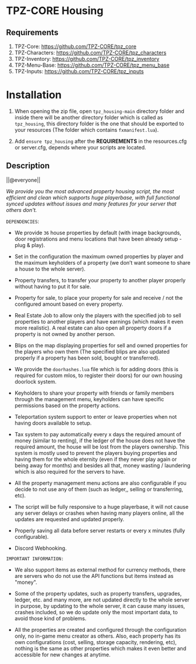 # TPZ-CORE Housing

## Requirements

1. TPZ-Core: https://github.com/TPZ-CORE/tpz_core
2. TPZ-Characters: https://github.com/TPZ-CORE/tpz_characters
3. TPZ-Inventory: https://github.com/TPZ-CORE/tpz_inventory
4. TPZ-Menu-Base: https://github.com/TPZ-CORE/tpz_menu_base
5. TPZ-Inputs: https://github.com/TPZ-CORE/tpz_inputs

# Installation

1. When opening the zip file, open `tpz_housing-main` directory folder and inside there will be another directory folder which is called as `tpz_housing`, this directory folder is the one that should be exported to your resources (The folder which contains `fxmanifest.lua`).

2. Add `ensure tpz_housing` after the **REQUIREMENTS** in the resources.cfg or server.cfg, depends where your scripts are located.

## Description

||@everyone||

*We provide you the most advanced property housing script, the most efficient and clean which supports huge playerbase, with full functional synced updates without issues and many features for your server that others don't.*

`𝙳𝙴𝙿𝙴𝙽𝙳𝙴𝙽𝙲𝙸𝙴𝚂`:

- We provide `36` house properties by default (with image backgrounds, door registrations and menu locations that have been already setup - plug & play).

- Set in the configuration the maximum owned properties by player and the maximum keyholders of a property (we don’t want someone to share a house to the whole server).

- Property transfers, to transfer your property to another player properly without having to put it for sale. 

- Property for sale, to place your property for sale and receive / not the configured amount  based on every property.

- Real Estate Job to allow only the players with the specified job to sell properties to another players and have earnings (which makes it even more realistic). A real estate can also open all property doors if a property is not owned by another person.

- Blips on the map displaying properties for sell and owned properties for the players who own them (The specified blips are also updated properly if a property has been sold, bought or transferred). 

- We provide the `doorhashes.lua` file which is for adding doors (this is required for custom mlos, to register their doors) for our own housing doorlock system.

- Keyholders to share your property with friends or family members through the management menu, keyholders can have specific permissions based on the property actions. 

- Teleportation system support to enter or leave properties when not having doors available to setup.

- Tax system to pay automatically every x days the required amount of money  (similar to renting), if the ledger of the house does not have the required amount, the house will be lost from the players ownership. This system is mostly used to prevent the players buying properties and having them for the whole eternity (even if they never play again or being away for months) and besides all that, money wasting / laundering which is also required for the servers to have. 

- All the property management menu actions are also configurable if you decide to not use any of them (such as ledger,, selling or transferring, etc). 

- The script will be fully responsive to a huge playerbase, it will not cause any server delays or crashes when having many players online, all the updates are requested and updated properly.

- Properly saving all data before server restarts or every x minutes (fully configurable).

- Discord Webhooking.

`𝙸𝙼𝙿𝙾𝚁𝚃𝙰𝙽𝚃 𝙸𝙽𝙵𝙾𝚁𝙼𝙰𝚃𝙸𝙾𝙽:` 

- We also support items as external method for currency methods, there are servers who do not use the API functions but items instead as "money".

- Some of the property updates, such as property transfers, upgrades, ledger, etc. and many more, are not updated directly to the whole server in purpose, by updating to the whole server, it can cause many issues, crashes included, so we do update only the most important data, to avoid those kind of problems.

- All the properties are created and configured through the configuration only, no in-game menu creator as others. Also, each property has its own configurations (cost, selling, storage capacity, rendering, etc), nothing is the same as other properties which makes it even better and accessible for new changes at anytime. 
